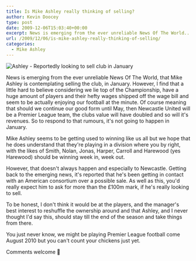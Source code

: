 ```yaml
---
title: Is Mike Ashley really thinking of selling?
author: Kevin Doocey
type: post
date: 2009-12-06T15:03:40+00:00
excerpt: News is emerging from the ever unreliable News Of The World..
url: /2009/12/06/is-mike-ashley-really-thinking-of-selling/
categories:
  - Mike Ashley
---
```


![Ashley - Reportedly looking to sell club in January](https://i.telegraph.co.uk/telegraph/multimedia/archive/01349/mike_ashley_1349947c.jpg)

News is emerging from the ever unreliable News Of The World, that Mike Ashley is contemplating selling the club, in January. However, I find that a little hard to believe considering we lie top of the Championship, have a huge amount of players and their hefty wages shipped off the wage bill and seem to be actually enjoying our football at the minute. Of course meaning that should we continue our good form until May, then Newcastle United will be a Premier League team, the clubs value will have doubled and so will it's revenues. So to respond to that rumours, it's not going to happen in January.

Mike Ashley seems to be getting used to winning like us all but we hope that he does understand that they're playing in a division where you by right, with the likes of Smith, Nolan, Jonas, Harper, Carroll and Harewood (yes Harewood) should be winning week in, week out.

However, that doesn't always happen and especially to Newcastle. Getting back to the emerging news, it's reported that he's been getting in contact with an American consortium over a possible sale. As well as this, you'd really expect him to ask for more than the £100m mark, if he's really looking to sell.

To be honest, I don't think it would be at the players, and the manager's best interest to reshuffle the ownership around and that Ashley, and I never thought I'd say this, should stay till the end of the season and take things from there.

You just never know, we might be playing Premier League football come August 2010 but you can't count your chickens just yet.

Comments welcome 🙂

